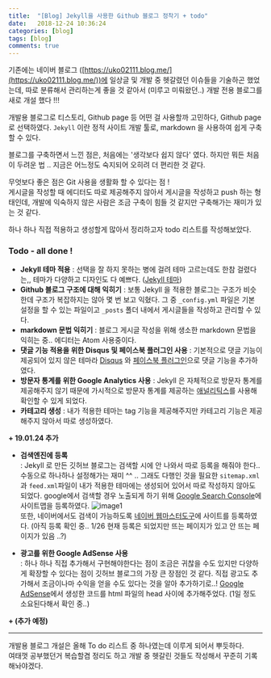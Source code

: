 ```yaml
---
title:  "[Blog] Jekyll을 사용한 Github 블로그 정착기 + todo"
date:   2018-12-24 10:36:24
categories: [blog]
tags: [blog]
comments: true
---
```



기존에는 네이버 블로그 ([https://uko02111.blog.me/](https://uko02111.blog.me/))에 일상글 및 개발 중 헷갈렸던 이슈들을 기술하곤 했었는데,
따로 분류해서 관리하는게 좋을 것 같아서 (미루고 미뤄왔던..) 개발 전용 블로그를 새로 개설 했다 !!!

개발용 블로그로 티스토리, Github page 등 어떤 걸 사용할까 고민하다, Github page 로 선택하였다.
`Jekyll` 이란 정적 사이트 개발 툴로, markdown 을 사용하여 쉽게 구축할 수 있다.

블로그를 구축하면서 느낀 점은, 처음에는 '생각보다 쉽지 않다' 였다.
하지만 뭐든 처음이 두려운 법 .. 지금은 어느정도 숙지되어 오히려 더 편리한 것 같다.

무엇보다 좋은 점은 Git 사용을 생활화 할 수 있다는 점 !  
게시글을 작성할 때 에디터도 따로 제공해주지 않아서 게시글을 작성하고 push 하는 형태인데,
개발에 익숙하지 않은 사람은 조금 구축이 힘들 것 같지만 구축해가는 재미가 있는 것 같다.

하나 하나 직접 적용하고 생성할게 많아서 정리하고자 todo 리스트를 작성해보았다.



### **Todo - all done !**

- **Jekyll 테마 적용**
: 선택을 잘 하지 못하는 병에 걸려 테마 고르는데도 한참 걸렸다는,,
      테마가 다양하고 디자인도 다 예쁘다. ([Jekyll 테마](http://jekyllthemes.org/))
- **Github 블로그 구조에 대해 익히기**
: 보통 Jekyll 을 적용한 블로그는 구조가 비슷한데 구조가 복잡하지는 않아 몇 번 보고 익혔다.
그 중 `_config.yml` 파일은 기본 설정을 할 수 있는 파일이고 `_posts` 폴더 내에서 게시글들을 작성하고 관리할 수 있다.
- **markdown 문법 익히기**
: 블로그 게시글 작성을 위해 생소한 markdown 문법을 익히는 중.. 에디터는 Atom 사용중이다.
- **댓글 기능 적용을 위한 Disqus 및 페이스북 플러그인 사용**
: 기본적으로 댓글 기능이 제공되어 있지 않은 테마라 [Disqus](https://disqus.com/) 와 [페이스북 플러그인](https://developers.facebook.com/docs/plugins/comments/#configurator)으로 댓글 기능을 추가하였다.
- **방문자 통계를 위한 Google Analytics 사용**
: Jekyll 은 자체적으로 방문자 통계를 제공해주지 않기 때문에 가시적으로 방문자 통계를 제공하는 [애널리틱스](https://analytics.google.com/analytics)를 사용해 확인할 수 있게 되었다.
- **카테고리 생성**
: 내가 적용한 테마는 tag 기능을 제공해주지만 카테고리 기능은 제공해주지 않아서 따로 생성하였다.  

**+ 19.01.24 추가**  
- **검색엔진에 등록**  
: Jekyll 로 만든 깃허브 블로그는 검색할 시에 안 나와서 따로 등록을 해줘야 한다.. 수동으로 하나하나 설정해가는 재미 ^^ .. 그래도 다행인 것을 필요한 `sitemap.xml` 과 `feed.xml`파일이 내가 적용한 테마에는 생성되어 있어서 따로 작성하지 않아도 되었다. google에서 검색할 경우 노출되게 하기 위해 [Google Search Console](https://search.google.com/search-console/about?hl=ko&utm_source=wmx&utm_medium=wmx-welcome)에 사이트맵을 등록하였다.
![image1](http://eun-bi.github.io/images/posting/0124_9.PNG)  
또한, 네이버에서도 검색이 가능하도록 [네이버 웹마스터도구](webmastertool.naver.com)에 사이트를 등록하였다. (아직 등록 확인 중.. 1/26 현재 등록은 되었지만 뜨는 페이지가 있고 안 뜨는 페이지가 있음 ..?)

- **광고를 위한 Google AdSense 사용**  
: 하나 하나 직접 추가해서 구현해야한다는 점이 조금은 귀찮을 수도 있지만 다양하게 확장할 수 있다는 점이 깃허브 블로그의 가장 큰 장점인 것 같다. 직접 광고도 추가해서 조금이나마 수익을 얻을 수도 있다는 것을 알아 추가하기로..! [Google AdSense](https://www.google.com/intl/ko_kr/adsense/start/#/?modal_active=none)에서 생성한 코드를 html 파일의 head 사이에 추가해주었다. (1일 정도 소요된다해서 확인 중..)

**+ (추가 예정)**

---
개발용 블로그 개설은 올해 To do 리스트 중 하나였는데 이루게 되어서 뿌듯하다.  
여태껏 공부했던거 복습할겸 정리도 하고 개발 중 헷갈린 것들도 작성해서 꾸준히 기록해놔야겠다.  
